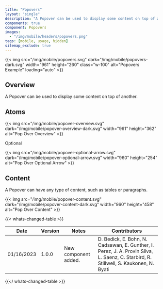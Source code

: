 ```yaml
---
title: "Popovers"
layout: "single"
description: "A Popover can be used to display some content on top of another"
components: true
component: Popovers
images:
  - "/img/mobile/headers/popovers.png"
tags: [mobile, usage, hidden]
sitemap_exclude: true
---
```


{{< img src="/img/mobile/popovers.svg" dark="/img/mobile/popovers-dark.svg" width="961" height="260" class="w-100" alt="Popovers Example" loading="auto" >}}

## Overview

A Popover can be used to display some content on top of another.

## Atoms

{{< img src="/img/mobile/popover-overview.svg" dark="/img/mobile/popover-overview-dark.svg" width="961" height="362" alt="Pop Over Overview" >}}

Optional

{{< img src="/img/mobile/popover-optional-arrow.svg" dark="/img/mobile/popover-optional-arrow.svg" width="960" height="254" alt="Pop Over Optional Arrow" >}}

## Content

A Popover can have any type of content, such as tables or paragraphs.

{{< img src="/img/mobile/popover-content.svg" dark="/img/mobile/popover-content-dark.svg" width="960" height="458" alt="Pop Over Content" >}}

{{< whats-changed-table >}}

| Date       | Version | Notes                | Contributors                                                                                                                          |
| ---------- | ------- | -------------------- | ------------------------------------------------------------------------------------------------------------------------------------- |
| 01/16/2023 | 1.0.0   | New component added. | D. Bedick, E. Bohn, N. Cadsawan, E. Gunther, I. Perez, J. A. Provin Silva, L. Saenz, C. Starbird, R. Stillwell, S. Kaukonen, N. Byati |

{{</ whats-changed-table >}}
